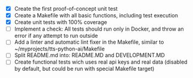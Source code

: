 - [x] Create the first proof-of-concept unit test
- [x] Create a Makefile with all basic functions, including test execution
- [x] Create unit tests with 100% coverage
- [ ] Implement a check: All tests should run only in Docker, and throw an error if any attempt to run outside
- [ ] Add a linter and automatic lint fixer in the Makefile, similar to ~/myprojects/tts-python-ai/Makefile
- [ ] Split README.md into: README.MD and DEVELOPMENT.MD
- [ ] Create functional tests wich uses real api keys and real data (disabled by default, but could be run with special Makefile target)